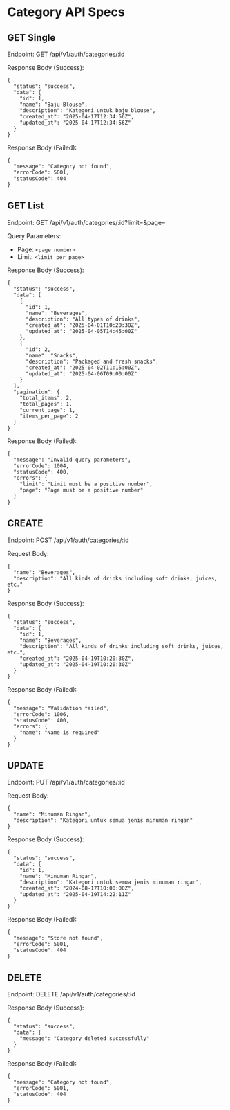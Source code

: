 # Category API Specs

## GET Single

Endpoint: GET /api/v1/auth/categories/:id

Response Body (Success):

```
{
  "status": "success",
  "data": {
    "id": 1,
    "name": "Baju Blouse",
    "description": "Kategori untuk baju blouse",
    "created_at": "2025-04-17T12:34:56Z",
    "updated_at": "2025-04-17T12:34:56Z"
  }
}

```

Response Body (Failed):

```
{
  "message": "Category not found",
  "errorCode": 5001,
  "statusCode": 404
}
```

## GET List

Endpoint: GET /api/v1/auth/categories/:id?limit=&page=

Query Parameters:

* Page: `<page number>`
* Limit: `<limit per page>`

Response Body (Success):

```
{
  "status": "success",
  "data": [
    {
      "id": 1,
      "name": "Beverages",
      "description": "All types of drinks",
      "created_at": "2025-04-01T10:20:30Z",
      "updated_at": "2025-04-05T14:45:00Z"
    },
    {
      "id": 2,
      "name": "Snacks",
      "description": "Packaged and fresh snacks",
      "created_at": "2025-04-02T11:15:00Z",
      "updated_at": "2025-04-06T09:00:00Z"
    }
  ],
  "pagination": {
    "total_items": 2,
    "total_pages": 1,
    "current_page": 1,
    "items_per_page": 2
  }
}
```

Response Body (Failed):

```
{
  "message": "Invalid query parameters",
  "errorCode": 1004,
  "statusCode": 400,
  "errors": {
    "limit": "Limit must be a positive number",
    "page": "Page must be a positive number"
  }
}
```

## CREATE

Endpoint: POST /api/v1/auth/categories/:id

Request Body:

```
{
  "name": "Beverages",
  "description": "All kinds of drinks including soft drinks, juices, etc."
}
```

Response Body (Success):

```
{
  "status": "success",
  "data": {
    "id": 1,
    "name": "Beverages",
    "description": "All kinds of drinks including soft drinks, juices, etc.",
    "created_at": "2025-04-19T10:20:30Z",
    "updated_at": "2025-04-19T10:20:30Z"
  }
}
```

Response Body (Failed):

```
{
  "message": "Validation failed",
  "errorCode": 1006,
  "statusCode": 400,
  "errors": {
    "name": "Name is required"
  }
}
```

## UPDATE

Endpoint: PUT /api/v1/auth/categories/:id

Request Body:

```
{
  "name": "Minuman Ringan",
  "description": "Kategori untuk semua jenis minuman ringan"
}
```

Response Body (Success):

```
{
  "status": "success",
  "data": {
    "id": 1,
    "name": "Minuman Ringan",
    "description": "Kategori untuk semua jenis minuman ringan",
    "created_at": "2024-08-17T10:00:00Z",
    "updated_at": "2025-04-19T14:22:11Z"
  }
}
```

Response Body (Failed):

```
{
  "message": "Store not found",
  "errorCode": 5001,
  "statusCode": 404
}
```

## DELETE

Endpoint: DELETE /api/v1/auth/categories/:id

Response Body (Success):

```
{
  "status": "success",
  "data": {
    "message": "Category deleted successfully"
  }
}
```

Response Body (Failed):

```
{
  "message": "Category not found",
  "errorCode": 5001,
  "statusCode": 404
}
```
